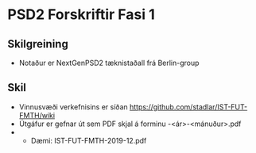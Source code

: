 
# PSD2 Forskriftir Fasi 1

## Skilgreining

* Notaður er NextGenPSD2 tæknistaðall frá Berlin-group 

## Skil

* Vinnusvæði verkefnisins er síðan https://github.com/stadlar/IST-FUT-FMTH/wiki
* Útgáfur er gefnar út sem PDF skjal á forminu <nafn>-<ár>-<mánuður>.pdf
* * Dæmi: IST-FUT-FMTH-2019-12.pdf




